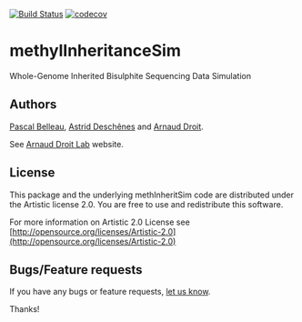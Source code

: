 [![Build Status](https://travis-ci.org/belleau/methInheritSim.svg?branch=master)](https://travis-ci.org/belleau/methylInheritanceSim)
[![codecov](https://codecov.io/gh/belleau/methylInheritanceSim/branch/master/graph/badge.svg)](https://codecov.io/gh/belleau/methylInheritanceSim)

# methylInheritanceSim

Whole-Genome Inherited Bisulphite Sequencing Data Simulation


## Authors ##

[Pascal Belleau](http://ca.linkedin.com/in/pascalbelleau "Pascal Belleau"),
[Astrid Desch&ecirc;nes](http://ca.linkedin.com/in/astriddeschenes "Astrid Desch&ecirc;nes")
and [Arnaud Droit](http://ca.linkedin.com/in/drarnaud "Arnaud Droit").

See [Arnaud Droit Lab](http://bioinformatique.ulaval.ca "Arnaud Droit Lab") 
website.


## License ##

This package and the underlying methInheritSim code are distributed under the 
Artistic license 2.0. You are free to use and redistribute this software. 

For more information on Artistic 2.0 License see
[http://opensource.org/licenses/Artistic-2.0](http://opensource.org/licenses/Artistic-2.0)


## Bugs/Feature requests ##

If you have any bugs or feature requests, 
[let us know](https://github.com/belleau/methylInheritanceSim/issues). 

Thanks!
